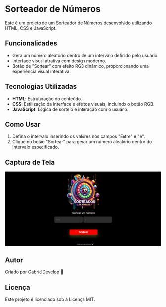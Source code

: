 # Sorteador de Números

Este é um projeto de um Sorteador de Números desenvolvido utilizando HTML, CSS e JavaScript.

## Funcionalidades
- Gera um número aleatório dentro de um intervalo definido pelo usuário.
- Interface visual atrativa com design moderno.
- Botão de "Sortear" com efeito RGB dinâmico, proporcionando uma experiência visual interativa.

## Tecnologias Utilizadas
- **HTML**: Estruturação do conteúdo.
- **CSS**: Estilização da interface e efeitos visuais, incluindo o botão RGB.
- **JavaScript**: Lógica de sorteio e interação com o usuário.

## Como Usar
1. Defina o intervalo inserindo os valores nos campos "Entre" e "e".
2. Clique no botão "Sortear" para gerar um número aleatório dentro do intervalo especificado.

## Captura de Tela
<img src="https://raw.githubusercontent.com/GabrielDevelop777/Sorteador-de-numero/d7bb2caab188e9d26717f9e7d82debfe35cbd291/assets/image.png">

## Autor
Criado por GabrielDevelop 🚀

## Licença
Este projeto é licenciado sob a Licença MIT.

